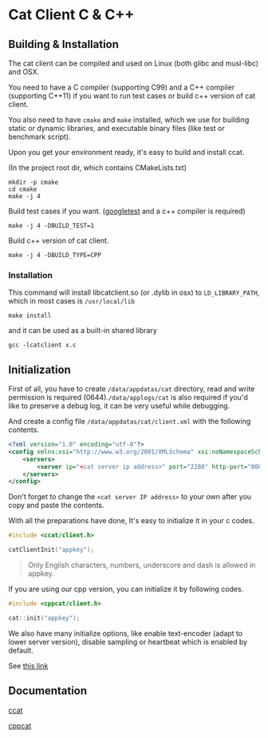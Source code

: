 # Cat Client C & C++

## Building & Installation

The cat client can be compiled and used on Linux (both glibc and musl-libc) and OSX.

You need to have a C compiler (supporting C99) and a C++ compiler (supporting C++11) if you want to run test cases or build c++ version of cat client.

You also need to have `cmake` and `make` installed, which we use for building static or dynamic libraries, and executable binary files (like test or benchmark script).

Upon you get your environment ready, it's easy to build and install ccat.

(In the project root dir, which contains CMakeLists.txt)

```
mkdir -p cmake
cd cmake
make -j 4
```

Build test cases if you want. ([googletest]() and a c++ compiler is required)

```
make -j 4 -DBUILD_TEST=1
```

Build c++ version of cat client.

```
make -j 4 -DBUILD_TYPE=CPP
```

### Installation

This command will install libcatclient.so (or .dylib in osx) to `LD_LIBRARY_PATH`, which in most cases is `/usr/local/lib`

```
make install
```

and it can be used as a built-in shared library
```
gcc -lcatclient x.c
```

## Initialization

First of all, you have to create `/data/appdatas/cat` directory, read and write permission is required (0644).`/data/applogs/cat` is also required if you'd like to preserve a debug log, it can be very useful while debugging.

And create a config file `/data/appdatas/cat/client.xml` with the following contents.

```xml
<?xml version="1.0" encoding="utf-8"?>
<config xmlns:xsi="http://www.w3.org/2001/XMLSchema" xsi:noNamespaceSchemaLocation="config.xsd">
    <servers>
        <server ip="<cat server ip address>" port="2280" http-port="8080" />
    </servers>
</config>
```

Don't forget to change the `<cat server IP address>` to your own after you copy and paste the contents.

With all the preparations have done, It's easy to initialize it in your c codes.

```c
#include <ccat/client.h>

catClientInit("appkey");
```

> Only English characters, numbers, underscore and dash is allowed in appkey.

If you are using our cpp version, you can initialize it by following codes.

```cpp
#include <cppcat/client.h>

cat::init("appkey");
```

We also have many initialize options, like enable text-encoder (adapt to lower server version), disable sampling or heartbeat which is enabled by default.

See [this link]()

## Documentation

[ccat](./doc/api-c.md)

[cppcat](./doc/api-cpp.md)
